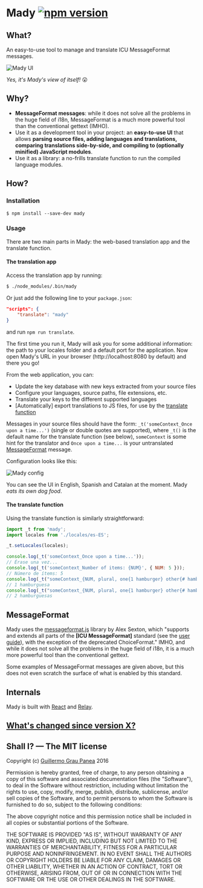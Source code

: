 # Mady [![npm version](https://img.shields.io/npm/v/mady.svg)](https://www.npmjs.com/package/mady)

## What?

An easy-to-use tool to manage and translate ICU MessageFormat messages.

![Mady UI](https://raw.githubusercontent.com/guigrpa/mady/master/docs/01-ui.png)

*Yes, it's Mady's view of itself!* :open_mouth:

## Why?

* **MessageFormat messages**: while it does not solve all the problems in the huge field of i18n, MessageFormat is a much more powerful tool than the conventional gettext (IMHO).
* Use it as a development tool in your project: an **easy-to-use UI** that allows **parsing source files, adding languages and translations, comparing translations side-by-side, and compiling to (optionally minified) JavaScript modules**.
* Use it as a library: a no-frills translate function to run the compiled language modules.

## How?

### Installation

```
$ npm install --save-dev mady
```


### Usage

There are two main parts in Mady: the web-based translation app and the translate function.


#### The translation app

Access the translation app by running:

```bash
$ ./node_modules/.bin/mady
```

Or just add the following line to your `package.json`:

```json
"scripts": {
    "translate": "mady"
}
```

and run `npm run translate`.

The first time you run it, Mady will ask you for some additional information: the path to your locales folder and a default port for the application. Now open Mady's URL in your browser (http://localhost:8080 by default) and there you go!

From the web application, you can:

* Update the key database with new keys extracted from your source files
* Configure your languages, source paths, file extensions, etc.
* Translate your keys to the different supported languages
* [Automatically] export translations to JS files, for use by the [translate function](#the-translate-function)

Messages in your source files should have the form: `_t('someContext_Once upon a time...')` (single or double quotes are supported), where `_t()` is the default name for the translate function (see below), `someContext` is some hint for the translator and `Once upon a time...` is your untranslated [MessageFormat](#messageformat) message.

Configuration looks like this:

![Mady config](https://raw.githubusercontent.com/guigrpa/mady/master/docs/02-config.png)

You can see the UI in English, Spanish and Catalan at the moment. Mady *eats its own dog food*.


#### The translate function

Using the translate function is similarly straightforward:

```js
import _t from 'mady';
import locales from './locales/es-ES';

_t.setLocales(locales);

console.log(_t('someContext_Once upon a time...'));
// Érase una vez...
console.log(_t('someContext_Number of items: {NUM}', { NUM: 5 }));
// Número de ítems: 5
console.log(_t("someContext_{NUM, plural, one{1 hamburger} other{# hamburgers} }", { NUM: 1 }));
// 1 hamburguesa
console.log(_t("someContext_{NUM, plural, one{1 hamburger} other{# hamburgers} }", { NUM: 2 }));
// 2 hamburguesas
```


## MessageFormat

Mady uses the [messageformat.js](https://github.com/SlexAxton/messageformat.js) library by Alex Sexton, which "supports and extends all parts of the **[ICU MessageFormat]** standard (see the [user guide](http://userguide.icu-project.org/formatparse/messages)), with the exception of the deprecated ChoiceFormat." IMHO, and while it does not solve all the problems in the huge field of i18n, it is a much more powerful tool than the conventional gettext.

Some examples of MessageFormat messages are given above, but this does not even scratch the surface of what is enabled by this standard.

## Internals

Mady is built with [React](https://facebook.github.io/react/) and [Relay](https://facebook.github.io/relay/).


## [What's changed since version X?](CHANGELOG.md)

## Shall I? — The MIT license

Copyright (c) [Guillermo Grau Panea](https://github.com/guigrpa) 2016

Permission is hereby granted, free of charge, to any person obtaining a copy
of this software and associated documentation files (the "Software"), to deal
in the Software without restriction, including without limitation the rights
to use, copy, modify, merge, publish, distribute, sublicense, and/or sell
copies of the Software, and to permit persons to whom the Software is
furnished to do so, subject to the following conditions:

The above copyright notice and this permission notice shall be included in all
copies or substantial portions of the Software.

THE SOFTWARE IS PROVIDED "AS IS", WITHOUT WARRANTY OF ANY KIND, EXPRESS OR
IMPLIED, INCLUDING BUT NOT LIMITED TO THE WARRANTIES OF MERCHANTABILITY,
FITNESS FOR A PARTICULAR PURPOSE AND NONINFRINGEMENT. IN NO EVENT SHALL THE
AUTHORS OR COPYRIGHT HOLDERS BE LIABLE FOR ANY CLAIM, DAMAGES OR OTHER
LIABILITY, WHETHER IN AN ACTION OF CONTRACT, TORT OR OTHERWISE, ARISING FROM,
OUT OF OR IN CONNECTION WITH THE SOFTWARE OR THE USE OR OTHER DEALINGS IN THE
SOFTWARE.
